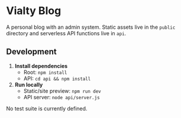 # Vialty Blog

A personal blog with an admin system. Static assets live in the `public` directory and serverless API functions live in `api`.

## Development

1. **Install dependencies**
   - Root: `npm install`
   - API: `cd api && npm install`
2. **Run locally**
   - Static/site preview: `npm run dev`
   - API server: `node api/server.js`

No test suite is currently defined.
